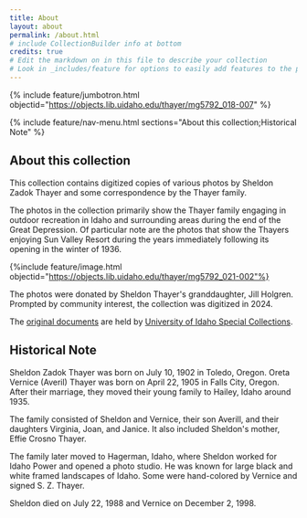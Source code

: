 ```yaml
---
title: About
layout: about
permalink: /about.html
# include CollectionBuilder info at bottom
credits: true
# Edit the markdown on in this file to describe your collection
# Look in _includes/feature for options to easily add features to the page
---
```


{% include feature/jumbotron.html objectid="https://objects.lib.uidaho.edu/thayer/mg5792_018-007" %} 

{% include feature/nav-menu.html sections="About this collection;Historical Note" %}

## About this collection

This collection contains digitized copies of various photos by Sheldon Zadok Thayer and some correspondence by the Thayer family. 

The photos in the collection primarily show the Thayer family engaging in outdoor recreation in Idaho and surrounding areas during the end of the Great Depression. Of particular note are the photos that show the Thayers enjoying Sun Valley Resort during the years immediately following its opening in the winter of 1936. 

{%include feature/image.html objectid="https://objects.lib.uidaho.edu/thayer/mg5792_021-002"%}

The photos were donated by Sheldon Thayer's granddaughter, Jill Holgren. Prompted by community interest, the collection was digitized in 2024. 

The [original documents](https://archiveswest.orbiscascade.org/ark:80444/xv576502) are held by [University of Idaho Special Collections](https://www.lib.uidaho.edu/special-collections/index.html).

## Historical Note

Sheldon Zadok Thayer was born on July 10, 1902 in Toledo, Oregon. Oreta Vernice (Averil) Thayer was born on April 22, 1905 in Falls City, Oregon. After their marriage, they moved their young family to Hailey, Idaho around 1935. 

The family consisted of Sheldon and Vernice, their son Averill, and their daughters Virginia, Joan, and Janice. It also included Sheldon's mother, Effie Crosno Thayer.

The family later moved to Hagerman, Idaho, where Sheldon worked for Idaho Power and opened a photo studio. He was known for large black and white framed landscapes of Idaho. Some were hand-colored by Vernice and signed S. Z. Thayer. 

Sheldon died on July 22, 1988 and Vernice on December 2, 1998.

